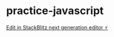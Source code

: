 # practice-javascript

[Edit in StackBlitz next generation editor ⚡️](https://stackblitz.com/~/github.com/ashishbisht1992/practice-javascript)